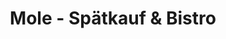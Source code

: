 ---
title: "Mole - Spätkauf & Bistro"
url: /dresden/mole-spaetkauf-und-bistro/
shop: Lebensmittel
---